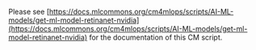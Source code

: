 Please see [https://docs.mlcommons.org/cm4mlops/scripts/AI-ML-models/get-ml-model-retinanet-nvidia](https://docs.mlcommons.org/cm4mlops/scripts/AI-ML-models/get-ml-model-retinanet-nvidia) for the documentation of this CM script.
